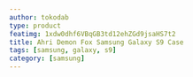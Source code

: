 ```yaml
---
author: tokodab
type: product
featimg: 1xdw0dhf6VBqGB3td12ehZGd9jsaHS7t2
title: Ahri Demon Fox Samsung Galaxy S9 Case
tags: [samsung, galaxy, s9]
category: [samsung]
---
```

